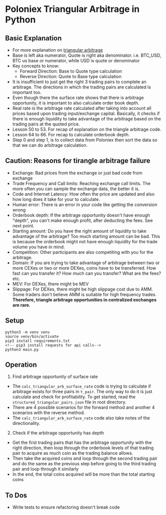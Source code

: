 # Poloniex Triangular Arbitrage in Python

## Basic Explanation
- For more explanation on [triangular arbitrage](https://en.wikipedia.org/wiki/Triangular_arbitrage)
- Base is left aka numerator, Quote is right aka denominator. i.e. BTC_USD, BTC us base or numerator, while USD is quote or denominator
- Key concepts to know: 
  - Forward Direction: Base to Quote type calculation
  - Reverse Direction: Quote to Base type calculation
- It is insufficient to just get the right 3 trading pairs to complete an arbitrage. The directions in which the trading pairs are calculated is important too.
- Even though there the surface rate shows that there is arbitrage opportunity, it is important to also calculate order book depth.
- Real rate is the arbitrage rate calculated after taking into account all prices based upon trading input/exchange capital. Basically, it checks if there is enough liquidity to take advantage of the arbitrage based on the trading pairs at the quoted price.
- Lesson 50 to 53. For recap of explanation on the triangle arbitrage code.
- Lesson 64 to 66. For recap to calculate orderbook depth.
- Step 0 and step 1, is to collect data from Poloniex then sort the data so that we can do arbitrage calculation.

## Caution: Reasons for tirangle arbitrage failure
- Exchange: Bad prices from the exchange or just bad code from exchange
- Trade Frequency and Call limits: Reaching exchange call limits. The more often you can sample the exchange data, the better it is.
- Code and Internet Latency: How often the price are updated and also how long does it take for your to calculate.
- Human error: There is an error in your code like getting the conversion wrong
- Orderbook depth: If the arbitrage opportunity doesn't have enough "depth", you can't make enough profit, after deducting the fees. See next point.
- Starting amount: Do you have the right amount of liquidity to take advantage of the arbitrage? Too much starting amount can be bad. This is because the orderbook might not have enough liquidity for the trade volume you have in mind.
- Competition: Other participants are also competiting with you for the arbitrage.
- Domain: If you are trying to take advantage of arbitrage between two or more CEXes or two or more DEXes, coins have to be transferred. How fast can you transfer it? How much can you transfer? What are the fees? etc.
- MEV: For DEXes, there might be MEV
- Slippage: For DEXes, there might be high slippage cost due to AMM. Some traders don't believe AMM is suitable for high frequency trades.
**Therefore, triangle arbitrage opportunities in centralized exchanges are rare.**

## Setup
```
python3 -m venv venv
source venv/bin/activate
pip3 install requirements.txt
<!-- pip3 install requests for api calls-->
python3 main.py
```

## Operation
1. Find arbitrage opportunity of surface rate
  - The `calc_triangular_arb_surface_rate` code is trying to calculate if arbitrage exists for three pairs in `t_pair`. The only way to do it is just calculate and check for profitability. To get started, read the `structured_triangular_pairs.json` file in root directory.
  - There are 4 possible scenarios for the forward method and another 4 scenarios with the reverse method.
  - The `calc_triangular_arb_surface_rate` code also take notes of the directionality.

2. Check if the arbitrage opportunity has depth
  - Get the first trading pairs that has the arbitrage opportunity with the right direction, then loop through the orderbook levels of that trading pair to acquire as much coin as the trading balance allows.
  - Then take the acquired coins and loop through the second trading pair and do the same as the previous step before going to the third trading pair and loop through it similarly
  - In the end, the total coins acquired will be more than the total starting coins

## To Dos
- Write tests to ensure refactoring doesn't break code


